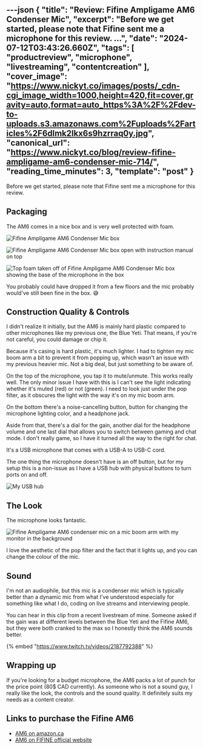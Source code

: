 ---json
{
  "title": "Review: Fifine Ampligame AM6 Condenser Mic",
  "excerpt": "Before we get started, please note that Fifine sent me a microphone for this review.          ...",
  "date": "2024-07-12T03:43:26.660Z",
  "tags": [
    "productreview",
    "microphone",
    "livestreaming",
    "contentcreation"
  ],
  "cover_image": "https://www.nickyt.co/images/posts/_cdn-cgi_image_width=1000,height=420,fit=cover,gravity=auto,format=auto_https%3A%2F%2Fdev-to-uploads.s3.amazonaws.com%2Fuploads%2Farticles%2F6dlmk2lkx6s9hzrraq0y.jpg",
  "canonical_url": "https://www.nickyt.co/blog/review-fifine-ampligame-am6-condenser-mic-714/",
  "reading_time_minutes": 3,
  "template": "post"
}
---

Before we get started, please note that Fifine sent me a microphone for this review.

## Packaging

The AM6 comes in a nice box and is very well protected with foam.

![Fifine Ampligame AM6 Condenser Mic box](https://www.nickyt.co/images/posts/_uploads_articles_gqzksllvijtmhm0w8hzp.jpeg)

![Fifine Ampligame AM6 Condenser Mic box open with instruction manual on top](https://www.nickyt.co/images/posts/_uploads_articles_ra7azg06c2pta6k89c14.png)

![Top foam taken off of Fifine Ampligame AM6 Condenser Mic box showing the base of the microphone in the box](https://www.nickyt.co/images/posts/_uploads_articles_ilvpfni51bmkg7chihy9.jpeg)

You probably could have dropped it from a few floors and the mic probably would've still been fine in the box. 😅

## Construction Quality & Controls

I didn't realize it initially, but the AM6 is mainly hard plastic compared to other microphones like my previous one, the Blue Yeti. That means, if you're not careful, you could damage or chip it. 

Because it's casing is hard plastic, it's much lighter. I had to tighten my mic boom arm a bit to prevent it from popping up, which wasn't an issue with my previous heavier mic. Not a big deal, but just something to be aware of.

On the top of the microphone, you tap it to mute/unmute. This works really well. The only minor issue I have with this is I can't see the light indicating whether it's muted (red) or not (green). I need to look just under the pop filter, as it obscures the light with the way it's on my mic boom arm.

On the bottom there's a noise-cancelling button, button for changing the microphone lighting color, and a headphone jack.

Aside from that, there's a dial for the gain, another dial for the headphone volume and one last dial that allows you to switch between gaming and chat mode. I don't really game, so I have it turned all the way to the right for chat.

It's a USB microphone that comes with a USB-A to USB-C cord.

The one thing the microphone doesn't have is an off button, but for my setup this is a non-issue as I have a USB hub with physical buttons to turn ports on and off.

![My USB hub](https://www.nickyt.co/images/posts/_uploads_articles_g94jbyd9h77kh09e8rvo.jpg)

## The Look

The microphone looks fantastic.

![Fifine Ampligame AM6 condenser mic on a mic boom arm with my monitor in the background](https://www.nickyt.co/images/posts/_uploads_articles_ldwm9w6xr2fcd3l7779p.jpg)

I love the aesthetic of the pop filter and the fact that it lights up, and you can change the colour of the mic.

## Sound

I'm not an audiophile, but this mic is a condenser mic which is typically better than a dynamic mic from what I've understood especially for something like what I do, coding on live streams and interviewing people.

You can hear in this clip from a recent livestream of mine. Someone asked if the gain was at different levels between the Blue Yeti and the Fifine AM6, but they were both cranked to the max so I honestly think the AM6 sounds better.

{% embed "https://www.twitch.tv/videos/2187792388" %}

## Wrapping up

If you're looking for a budget microphone, the AM6 packs a lot of punch for the price point (80$ CAD currently). As someone who is not a sound guy, I really like the look, the controls and the sound quality. It definitely suits my needs as a content creator.

## Links to purchase the Fifine AM6

* [AM6 on amazon.ca](https://www.amazon.ca/Microphone-Streaming-Cancellation-Twitch-AMPLIGAME-AM6/dp/B0CSFZF62Y)
* [AM6 on FIFINE official website](https://fifinemicrophone.com/products/fifine-ampligame-am6)
